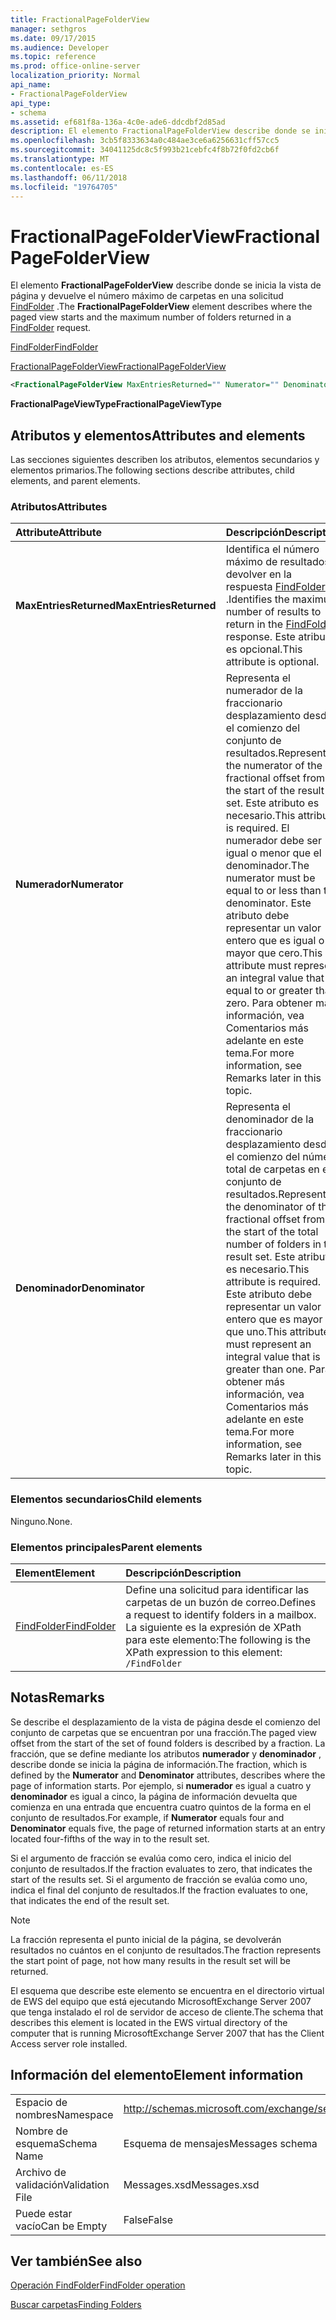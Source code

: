 ```yaml
---
title: FractionalPageFolderView
manager: sethgros
ms.date: 09/17/2015
ms.audience: Developer
ms.topic: reference
ms.prod: office-online-server
localization_priority: Normal
api_name:
- FractionalPageFolderView
api_type:
- schema
ms.assetid: ef681f8a-136a-4c0e-ade6-ddcdbf2d85ad
description: El elemento FractionalPageFolderView describe donde se inicia la vista de página y devuelve el número máximo de carpetas en una solicitud FindFolder.
ms.openlocfilehash: 3cb5f8333634a0c484ae3ce6a6256631cff57cc5
ms.sourcegitcommit: 34041125dc8c5f993b21cebfc4f8b72f0fd2cb6f
ms.translationtype: MT
ms.contentlocale: es-ES
ms.lasthandoff: 06/11/2018
ms.locfileid: "19764705"
---
```

# <a name="fractionalpagefolderview"></a><span data-ttu-id="5ee39-103">FractionalPageFolderView</span><span class="sxs-lookup"><span data-stu-id="5ee39-103">FractionalPageFolderView</span></span>

<span data-ttu-id="5ee39-104">El elemento **FractionalPageFolderView** describe donde se inicia la vista de página y devuelve el número máximo de carpetas en una solicitud [FindFolder](findfolder.md) .</span><span class="sxs-lookup"><span data-stu-id="5ee39-104">The **FractionalPageFolderView** element describes where the paged view starts and the maximum number of folders returned in a [FindFolder](findfolder.md) request.</span></span> 
  
[<span data-ttu-id="5ee39-105">FindFolder</span><span class="sxs-lookup"><span data-stu-id="5ee39-105">FindFolder</span></span>](findfolder.md)
  
[<span data-ttu-id="5ee39-106">FractionalPageFolderView</span><span class="sxs-lookup"><span data-stu-id="5ee39-106">FractionalPageFolderView</span></span>](fractionalpagefolderview.md)
  
```xml
<FractionalPageFolderView MaxEntriesReturned="" Numerator="" Denominator=""/>
```

 <span data-ttu-id="5ee39-107">**FractionalPageViewType**</span><span class="sxs-lookup"><span data-stu-id="5ee39-107">**FractionalPageViewType**</span></span>
## <a name="attributes-and-elements"></a><span data-ttu-id="5ee39-108">Atributos y elementos</span><span class="sxs-lookup"><span data-stu-id="5ee39-108">Attributes and elements</span></span>

<span data-ttu-id="5ee39-109">Las secciones siguientes describen los atributos, elementos secundarios y elementos primarios.</span><span class="sxs-lookup"><span data-stu-id="5ee39-109">The following sections describe attributes, child elements, and parent elements.</span></span>
  
### <a name="attributes"></a><span data-ttu-id="5ee39-110">Atributos</span><span class="sxs-lookup"><span data-stu-id="5ee39-110">Attributes</span></span>

|<span data-ttu-id="5ee39-111">**Attribute**</span><span class="sxs-lookup"><span data-stu-id="5ee39-111">**Attribute**</span></span>|<span data-ttu-id="5ee39-112">**Descripción**</span><span class="sxs-lookup"><span data-stu-id="5ee39-112">**Description**</span></span>|
|:-----|:-----|
|<span data-ttu-id="5ee39-113">**MaxEntriesReturned**</span><span class="sxs-lookup"><span data-stu-id="5ee39-113">**MaxEntriesReturned**</span></span> <br/> |<span data-ttu-id="5ee39-114">Identifica el número máximo de resultados a devolver en la respuesta [FindFolder](findfolder.md) .</span><span class="sxs-lookup"><span data-stu-id="5ee39-114">Identifies the maximum number of results to return in the [FindFolder](findfolder.md) response.</span></span> <span data-ttu-id="5ee39-115">Este atributo es opcional.</span><span class="sxs-lookup"><span data-stu-id="5ee39-115">This attribute is optional.</span></span>  <br/> |
|<span data-ttu-id="5ee39-116">**Numerador**</span><span class="sxs-lookup"><span data-stu-id="5ee39-116">**Numerator**</span></span> <br/> |<span data-ttu-id="5ee39-117">Representa el numerador de la fraccionario desplazamiento desde el comienzo del conjunto de resultados.</span><span class="sxs-lookup"><span data-stu-id="5ee39-117">Represents the numerator of the fractional offset from the start of the result set.</span></span> <span data-ttu-id="5ee39-118">Este atributo es necesario.</span><span class="sxs-lookup"><span data-stu-id="5ee39-118">This attribute is required.</span></span> <span data-ttu-id="5ee39-119">El numerador debe ser igual o menor que el denominador.</span><span class="sxs-lookup"><span data-stu-id="5ee39-119">The numerator must be equal to or less than the denominator.</span></span> <span data-ttu-id="5ee39-120">Este atributo debe representar un valor entero que es igual o mayor que cero.</span><span class="sxs-lookup"><span data-stu-id="5ee39-120">This attribute must represent an integral value that is equal to or greater than zero.</span></span> <span data-ttu-id="5ee39-121">Para obtener más información, vea Comentarios más adelante en este tema.</span><span class="sxs-lookup"><span data-stu-id="5ee39-121">For more information, see Remarks later in this topic.</span></span>  <br/> |
|<span data-ttu-id="5ee39-122">**Denominador**</span><span class="sxs-lookup"><span data-stu-id="5ee39-122">**Denominator**</span></span> <br/> |<span data-ttu-id="5ee39-123">Representa el denominador de la fraccionario desplazamiento desde el comienzo del número total de carpetas en el conjunto de resultados.</span><span class="sxs-lookup"><span data-stu-id="5ee39-123">Represents the denominator of the fractional offset from the start of the total number of folders in the result set.</span></span> <span data-ttu-id="5ee39-124">Este atributo es necesario.</span><span class="sxs-lookup"><span data-stu-id="5ee39-124">This attribute is required.</span></span> <span data-ttu-id="5ee39-125">Este atributo debe representar un valor entero que es mayor que uno.</span><span class="sxs-lookup"><span data-stu-id="5ee39-125">This attribute must represent an integral value that is greater than one.</span></span> <span data-ttu-id="5ee39-126">Para obtener más información, vea Comentarios más adelante en este tema.</span><span class="sxs-lookup"><span data-stu-id="5ee39-126">For more information, see Remarks later in this topic.</span></span>  <br/> |
   
### <a name="child-elements"></a><span data-ttu-id="5ee39-127">Elementos secundarios</span><span class="sxs-lookup"><span data-stu-id="5ee39-127">Child elements</span></span>

<span data-ttu-id="5ee39-128">Ninguno.</span><span class="sxs-lookup"><span data-stu-id="5ee39-128">None.</span></span>
  
### <a name="parent-elements"></a><span data-ttu-id="5ee39-129">Elementos principales</span><span class="sxs-lookup"><span data-stu-id="5ee39-129">Parent elements</span></span>

|<span data-ttu-id="5ee39-130">**Element**</span><span class="sxs-lookup"><span data-stu-id="5ee39-130">**Element**</span></span>|<span data-ttu-id="5ee39-131">**Descripción**</span><span class="sxs-lookup"><span data-stu-id="5ee39-131">**Description**</span></span>|
|:-----|:-----|
|[<span data-ttu-id="5ee39-132">FindFolder</span><span class="sxs-lookup"><span data-stu-id="5ee39-132">FindFolder</span></span>](findfolder.md) <br/> |<span data-ttu-id="5ee39-133">Define una solicitud para identificar las carpetas de un buzón de correo.</span><span class="sxs-lookup"><span data-stu-id="5ee39-133">Defines a request to identify folders in a mailbox.</span></span>  <br/> <span data-ttu-id="5ee39-134">La siguiente es la expresión de XPath para este elemento:</span><span class="sxs-lookup"><span data-stu-id="5ee39-134">The following is the XPath expression to this element:</span></span>  <br/>  `/FindFolder` <br/> |
   
## <a name="remarks"></a><span data-ttu-id="5ee39-135">Notas</span><span class="sxs-lookup"><span data-stu-id="5ee39-135">Remarks</span></span>

<span data-ttu-id="5ee39-136">Se describe el desplazamiento de la vista de página desde el comienzo del conjunto de carpetas que se encuentran por una fracción.</span><span class="sxs-lookup"><span data-stu-id="5ee39-136">The paged view offset from the start of the set of found folders is described by a fraction.</span></span> <span data-ttu-id="5ee39-137">La fracción, que se define mediante los atributos **numerador** y **denominador** , describe donde se inicia la página de información.</span><span class="sxs-lookup"><span data-stu-id="5ee39-137">The fraction, which is defined by the **Numerator** and **Denominator** attributes, describes where the page of information starts.</span></span> <span data-ttu-id="5ee39-138">Por ejemplo, si **numerador** es igual a cuatro y **denominador** es igual a cinco, la página de información devuelta que comienza en una entrada que encuentra cuatro quintos de la forma en el conjunto de resultados.</span><span class="sxs-lookup"><span data-stu-id="5ee39-138">For example, if **Numerator** equals four and **Denominator** equals five, the page of returned information starts at an entry located four-fifths of the way in to the result set.</span></span> 
  
<span data-ttu-id="5ee39-139">Si el argumento de fracción se evalúa como cero, indica el inicio del conjunto de resultados.</span><span class="sxs-lookup"><span data-stu-id="5ee39-139">If the fraction evaluates to zero, that indicates the start of the results set.</span></span> <span data-ttu-id="5ee39-140">Si el argumento de fracción se evalúa como uno, indica el final del conjunto de resultados.</span><span class="sxs-lookup"><span data-stu-id="5ee39-140">If the fraction evaluates to one, that indicates the end of the result set.</span></span>
  
> [!NOTE]
> <span data-ttu-id="5ee39-141">La fracción representa el punto inicial de la página, se devolverán resultados no cuántos en el conjunto de resultados.</span><span class="sxs-lookup"><span data-stu-id="5ee39-141">The fraction represents the start point of page, not how many results in the result set will be returned.</span></span> 
  
<span data-ttu-id="5ee39-142">El esquema que describe este elemento se encuentra en el directorio virtual de EWS del equipo que está ejecutando MicrosoftExchange Server 2007 que tenga instalado el rol de servidor de acceso de cliente.</span><span class="sxs-lookup"><span data-stu-id="5ee39-142">The schema that describes this element is located in the EWS virtual directory of the computer that is running MicrosoftExchange Server 2007 that has the Client Access server role installed.</span></span>
  
## <a name="element-information"></a><span data-ttu-id="5ee39-143">Información del elemento</span><span class="sxs-lookup"><span data-stu-id="5ee39-143">Element information</span></span>

|||
|:-----|:-----|
|<span data-ttu-id="5ee39-144">Espacio de nombres</span><span class="sxs-lookup"><span data-stu-id="5ee39-144">Namespace</span></span>  <br/> |http://schemas.microsoft.com/exchange/services/2006/messages  <br/> |
|<span data-ttu-id="5ee39-145">Nombre de esquema</span><span class="sxs-lookup"><span data-stu-id="5ee39-145">Schema Name</span></span>  <br/> |<span data-ttu-id="5ee39-146">Esquema de mensajes</span><span class="sxs-lookup"><span data-stu-id="5ee39-146">Messages schema</span></span>  <br/> |
|<span data-ttu-id="5ee39-147">Archivo de validación</span><span class="sxs-lookup"><span data-stu-id="5ee39-147">Validation File</span></span>  <br/> |<span data-ttu-id="5ee39-148">Messages.xsd</span><span class="sxs-lookup"><span data-stu-id="5ee39-148">Messages.xsd</span></span>  <br/> |
|<span data-ttu-id="5ee39-149">Puede estar vacío</span><span class="sxs-lookup"><span data-stu-id="5ee39-149">Can be Empty</span></span>  <br/> |<span data-ttu-id="5ee39-150">False</span><span class="sxs-lookup"><span data-stu-id="5ee39-150">False</span></span>  <br/> |
   
## <a name="see-also"></a><span data-ttu-id="5ee39-151">Ver también</span><span class="sxs-lookup"><span data-stu-id="5ee39-151">See also</span></span>



[<span data-ttu-id="5ee39-152">Operación FindFolder</span><span class="sxs-lookup"><span data-stu-id="5ee39-152">FindFolder operation</span></span>](findfolder-operation.md)


[<span data-ttu-id="5ee39-153">Buscar carpetas</span><span class="sxs-lookup"><span data-stu-id="5ee39-153">Finding Folders</span></span>](http://msdn.microsoft.com/library/9124d868-017a-43f0-b915-5c0082cacec9%28Office.15%29.aspx)

